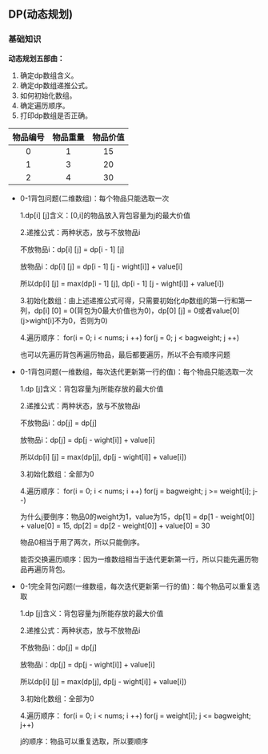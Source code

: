 ## DP(动态规划)

### **基础知识**

**动态规划五部曲：**

  1. 确定dp数组含义。
  2. 确定dp数组递推公式。
  3. 如何初始化数组。
  4. 确定遍历顺序。
  5. 打印dp数组是否正确。

| 物品编号 | 物品重量 | 物品价值 |
| :------: | :------: | :------: |
|    0     |    1     |    15    |
|    1     |    3     |    20    |
|    2     |    4     |    30    |

* 0-1背包问题(二维数组)：每个物品只能选取一次

  1.dp[i] [j]含义：[0,i]的物品放入背包容量为j的最大价值

  2.递推公式：两种状态，放与不放物品i

 	不放物品i：dp[i] [j] = dp[i - 1] [j]

 	放物品i：dp[i] [j] = dp[i - 1] [j - wight[i]] + value[i]

 	所以dp[i] [j] = max(dp[i - 1] [j], dp[i - 1] [j - wight[i]] + value[i])

  3.初始化数组：由上述递推公式可得，只需要初始化dp数组的第一行和第一列，dp[i] [0] = 0(背包为0最大价值也为0)，dp[0] [j] = 0或者value[0] (j>wight[i]不为0，否则为0)

  4.遍历顺序：
  for(i = 0; i < nums; i ++)
   for(j = 0; j < bagweight; j ++)

  也可以先遍历背包再遍历物品，最后都要遍历，所以不会有顺序问题

* 0-1背包问题(一维数组，每次迭代更新第一行的值)：每个物品只能选取一次

  1.dp [j]含义：背包容量为j所能存放的最大价值

  2.递推公式：两种状态，放与不放物品i

  不放物品i：dp[j] = dp[j]

  放物品i：dp[j] = dp[j - wight[i]] + value[i]

  所以dp[i] [j] = max(dp[j], dp[j - wight[i]] + value[i])

  3.初始化数组：全部为0

  4.遍历顺序： 
  for(i = 0; i < nums; i ++)
    for(j = bagweight; j >= weight[i]; j--)

  为什么j要倒序：物品0的weight为1，value为15，dp[1] = dp[1 - weight[0]] + value[0] = 15,  dp[2] = dp[2 - weight[0]] + value[0] = 30

  物品0相当于用了两次，所以只能倒序。

  能否交换遍历顺序：因为一维数组相当于迭代更新第一行，所以只能先遍历物品再遍历背包。

* 0-1完全背包问题(一维数组，每次迭代更新第一行的值)：每个物品可以重复选取

  1.dp [j]含义：背包容量为j所能存放的最大价值

  2.递推公式：两种状态，放与不放物品i

  不放物品i：dp[j] = dp[j]

  放物品i：dp[j] = dp[j - wight[i]] + value[i]

  所以dp[i] [j] = max(dp[j], dp[j - wight[i]] + value[i])

  3.初始化数组：全部为0

  4.遍历顺序：
   for(i = 0; i < nums; i ++)
    for(j = weight[i]; j <= bagweight; j++)

  j的顺序：物品可以重复选取，所以要顺序

  
